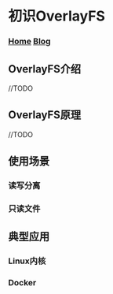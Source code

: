 # 初识OverlayFS
### [Home](../index)  [Blog](./BlogIndex)
## OverlayFS介绍
//TODO
## OverlayFS原理
//TODO
## 使用场景
### 读写分离
### 只读文件
## 典型应用
### Linux内核
### Docker